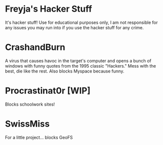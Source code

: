# Freyja's Hacker Stuff

It's hacker stuff! Use for educational purposes only, I am not responsible for any issues you may run into if you use the hacker stuff for any crime.

# CrashandBurn

A virus that causes havoc in the target's computer and opens a bunch of windows with funny quotes from the 1995 classic "Hackers." Mess with the best, die like the rest. Also blocks Myspace because funny.

# Procrastinat0r [WIP]

Blocks schoolwork sites!

# SwissMiss

For a little project... blocks GeoFS
